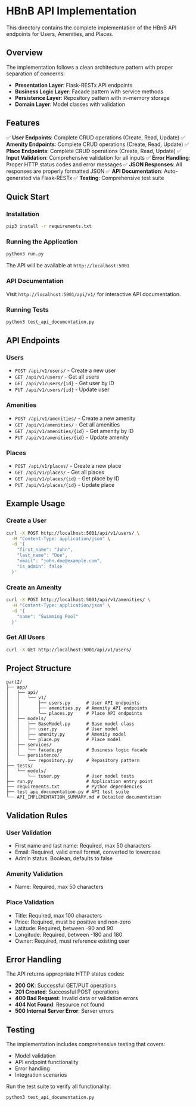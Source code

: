 # HBnB API Implementation

This directory contains the complete implementation of the HBnB API endpoints for Users, Amenities, and Places.

## Overview

The implementation follows a clean architecture pattern with proper separation of concerns:

- **Presentation Layer**: Flask-RESTx API endpoints
- **Business Logic Layer**: Facade pattern with service methods
- **Persistence Layer**: Repository pattern with in-memory storage
- **Domain Layer**: Model classes with validation

## Features

✅ **User Endpoints**: Complete CRUD operations (Create, Read, Update)
✅ **Amenity Endpoints**: Complete CRUD operations (Create, Read, Update)
✅ **Place Endpoints**: Complete CRUD operations (Create, Read, Update)
✅ **Input Validation**: Comprehensive validation for all inputs
✅ **Error Handling**: Proper HTTP status codes and error messages
✅ **JSON Responses**: All responses are properly formatted JSON
✅ **API Documentation**: Auto-generated via Flask-RESTx
✅ **Testing**: Comprehensive test suite

## Quick Start

### Installation
```bash
pip3 install -r requirements.txt
```

### Running the Application
```bash
python3 run.py
```

The API will be available at `http://localhost:5001`

### API Documentation
Visit `http://localhost:5001/api/v1/` for interactive API documentation.

### Running Tests
```bash
python3 test_api_documentation.py
```

## API Endpoints

### Users
- `POST /api/v1/users/` - Create a new user
- `GET /api/v1/users/` - Get all users
- `GET /api/v1/users/{id}` - Get user by ID
- `PUT /api/v1/users/{id}` - Update user

### Amenities
- `POST /api/v1/amenities/` - Create a new amenity
- `GET /api/v1/amenities/` - Get all amenities
- `GET /api/v1/amenities/{id}` - Get amenity by ID
- `PUT /api/v1/amenities/{id}` - Update amenity

### Places
- `POST /api/v1/places/` - Create a new place
- `GET /api/v1/places/` - Get all places
- `GET /api/v1/places/{id}` - Get place by ID
- `PUT /api/v1/places/{id}` - Update place

## Example Usage

### Create a User
```bash
curl -X POST http://localhost:5001/api/v1/users/ \
  -H "Content-Type: application/json" \
  -d '{
    "first_name": "John",
    "last_name": "Doe",
    "email": "john.doe@example.com",
    "is_admin": false
  }'
```

### Create an Amenity
```bash
curl -X POST http://localhost:5001/api/v1/amenities/ \
  -H "Content-Type: application/json" \
  -d '{
    "name": "Swimming Pool"
  }'
```

### Get All Users
```bash
curl -X GET http://localhost:5001/api/v1/users/
```

## Project Structure

```
part2/
├── app/
│   ├── api/
│   │   └── v1/
│   │       ├── users.py      # User API endpoints
│   │       ├── amenities.py  # Amenity API endpoints
│   │       └── places.py     # Place API endpoints
│   ├── models/
│   │   ├── BaseModel.py      # Base model class
│   │   ├── user.py           # User model
│   │   ├── amenity.py        # Amenity model
│   │   └── place.py          # Place model
│   ├── services/
│   │   └── facade.py         # Business logic facade
│   └── persistence/
│       └── repository.py     # Repository pattern
├── tests/
│   └── models/
│       └── tuser.py          # User model tests
├── run.py                    # Application entry point
├── requirements.txt          # Python dependencies
├── test_api_documentation.py # API test suite
└── API_IMPLEMENTATION_SUMMARY.md # Detailed documentation
```

## Validation Rules

### User Validation
- First name and last name: Required, max 50 characters
- Email: Required, valid email format, converted to lowercase
- Admin status: Boolean, defaults to false

### Amenity Validation
- Name: Required, max 50 characters

### Place Validation
- Title: Required, max 100 characters
- Price: Required, must be positive and non-zero
- Latitude: Required, between -90 and 90
- Longitude: Required, between -180 and 180
- Owner: Required, must reference existing user

## Error Handling

The API returns appropriate HTTP status codes:

- **200 OK**: Successful GET/PUT operations
- **201 Created**: Successful POST operations
- **400 Bad Request**: Invalid data or validation errors
- **404 Not Found**: Resource not found
- **500 Internal Server Error**: Server errors


## Testing

The implementation includes comprehensive testing that covers:
- Model validation
- API endpoint functionality
- Error handling
- Integration scenarios

Run the test suite to verify all functionality:
```bash
python3 test_api_documentation.py
```

